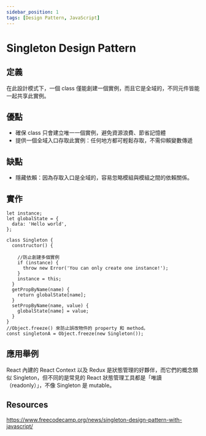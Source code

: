 ```yaml
---
sidebar_position: 1
tags: [Design Pattern, JavaScript]
---
```


# Singleton Design Pattern

## 定義

在此設計模式下，一個 class 僅能創建一個實例，而且它是全域的，不同元件皆能一起共享此實例。

## 優點

- 確保 class 只會建立唯一一個實例，避免資源浪費、節省記憶體
- 提供一個全域入口存取此實例：任何地方都可輕鬆存取，不需仰賴變數傳遞

## 缺點

- 隱藏依賴：因為存取入口是全域的，容易忽略模組與模組之間的依賴關係。

## 實作

```=js
let instance;
let globalState = {
  data: 'Hello world',
};

class Singleton {
  constructor() {

    //防止創建多個實例
    if (instance) {
      throw new Error('You can only create one instance!');
    }
    instance = this;
  }
  getPropByName(name) {
    return globalState[name];
  }
  setPropByName(name, value) {
    globalState[name] = value;
  }
}
//Object.freeze() 來防止誤改物件的 property 和 method。
const singletonA = Object.freeze(new Singleton());
```

## 應用舉例

React 內建的 React Context 以及 Redux 是狀態管理的好夥伴，而它們的概念類似 Singleton，但不同的是常見的 React 狀態管理工具都是「唯讀（readonly）」，不像 Singleton 是 mutable。

## Resources

https://www.freecodecamp.org/news/singleton-design-pattern-with-javascript/
